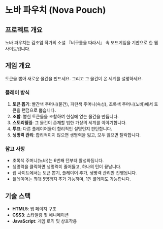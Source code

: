 # 노바 파우치 (Nova Pouch)

## 프로젝트 개요

노바 파우치는 김초엽 작가의 소설 『비구름을 따라서』 속 보드게임을 기반으로 한 웹사이트입니다. 

## 게임 개요

토큰을 뽑아 새로운 물건을 만드세요. 그리고 그 물건이 온 세계를 설명하세요.  

### 플레이 방식

1. **토큰 뽑기**: 빨간색 주머니(물건), 파란색 주머니(속성), 초록색 주머니(노바)에서 토큰을 랜덤으로 뽑습니다.
2. **조합**: 뽑힌 토큰들을 조합하여 현실에 없는 물건을 만듭니다.
3. **스토리텔링**: 그 물건이 존재할 법한 가상의 세계를 이야기합니다.
4. **투표**: 다른 플레이어들이 합리적인 설명인지 판단합니다.
5. **생명력 관리**: 합리적이지 않으면 생명력을 잃고, 모두 잃으면 탈락합니다.

### 참고 사항

- 초록색 주머니(노바)는 6번째 턴부터 활성화됩니다.
- 생명력을 클릭하면 생명력이 줄어들고, 하나의 턴이 끝납니다. 
- 웹 사이트에서는 토큰 뽑기, 플레이어 추가, 생명력 관리만 진행됩니다. 
- 플레이어는 최대 5명까지 추가 가능하며, 1인 플레이도 가능합니다. 

## 기술 스택

- **HTML5**: 웹 페이지 구조
- **CSS3**: 스타일링 및 애니메이션
- **JavaScript**: 게임 로직 및 상호작용

